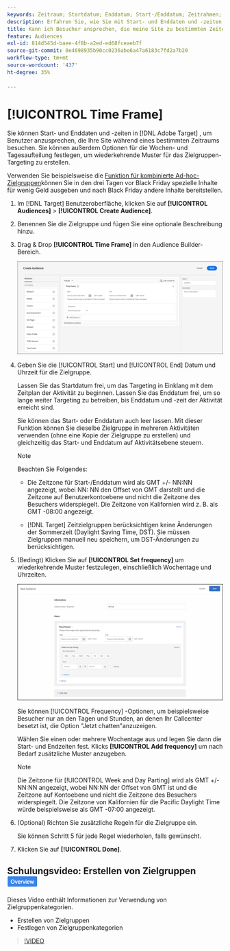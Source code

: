 ```yaml
---
keywords: Zeitraum; Startdatum; Enddatum; Start-/Enddatum; Zeitrahmen; Zielzeitplan; Wochenaufteilung; Tagesaufteilung; Aufteilung
description: Erfahren Sie, wie Sie mit Start- und Enddaten und -zeiten Benutzer auswählen können, die Ihre Site während eines bestimmten Zeitraums besuchen.
title: Kann ich Besucher ansprechen, die meine Site zu bestimmten Zeiten besuchen?
feature: Audiences
exl-id: 814d545d-baee-4f8b-a2ed-ed68fceaeb7f
source-git-commit: 0e4698935b90cc0236abe6a47a6183c7fd2a7b20
workflow-type: tm+mt
source-wordcount: '437'
ht-degree: 35%

---
```


# [!UICONTROL Time Frame]

Sie können Start- und Enddaten und -zeiten in [!DNL Adobe Target] , um Benutzer anzusprechen, die Ihre Site während eines bestimmten Zeitraums besuchen. Sie können außerdem Optionen für die Wochen- und Tagesaufteilung festlegen, um wiederkehrende Muster für das Zielgruppen-Targeting zu erstellen.

Verwenden Sie beispielsweise die [Funktion für kombinierte Ad-hoc-Zielgruppen](/help/main/c-target/combining-multiple-audiences.md#concept_A7386F1EA4394BD2AB72399C225981E5)können Sie in den drei Tagen vor Black Friday spezielle Inhalte für wenig Geld ausgeben und nach Black Friday andere Inhalte bereitstellen.

1. Im [!DNL Target] Benutzeroberfläche, klicken Sie auf **[!UICONTROL Audiences]** > **[!UICONTROL Create Audience]**.
1. Benennen Sie die Zielgruppe und fügen Sie eine optionale Beschreibung hinzu.
1. Drag &amp; Drop **[!UICONTROL Time Frame]** in den Audience Builder-Bereich.

   ![target_timeframe_dialog-Bild](assets/target_timeframe_dialog.png)

1. Geben Sie die [!UICONTROL Start] und [!UICONTROL End] Datum und Uhrzeit für die Zielgruppe.

   Lassen Sie das Startdatum frei, um das Targeting in Einklang mit dem Zeitplan der Aktivität zu beginnen. Lassen Sie das Enddatum frei, um so lange weiter Targeting zu betreiben, bis Enddatum und -zeit der Aktivität erreicht sind.

   Sie können das Start- oder Enddatum auch leer lassen. Mit dieser Funktion können Sie dieselbe Zielgruppe in mehreren Aktivitäten verwenden (ohne eine Kopie der Zielgruppe zu erstellen) und gleichzeitig das Start- und Enddatum auf Aktivitätsebene steuern.

   >[!NOTE]
   >
   >Beachten Sie Folgendes:
   >
   >* Die Zeitzone für Start-/Enddatum wird als GMT +/- NN:NN angezeigt, wobei NN: NN den Offset von GMT darstellt und die Zeitzone auf Benutzerkontoebene und nicht die Zeitzone des Besuchers widerspiegelt. Die Zeitzone von Kalifornien wird z. B. als GMT -08:00 angezeigt.
   >
   >* [!DNL Target] Zeitzielgruppen berücksichtigen keine Änderungen der Sommerzeit (Daylight Saving Time, DST). Sie müssen Zielgruppen manuell neu speichern, um DST-Änderungen zu berücksichtigen.

1. (Bedingt) Klicken Sie auf **[!UICONTROL Set frequency]** um wiederkehrende Muster festzulegen, einschließlich Wochentage und Uhrzeiten.

   ![Wochen- und Tagesaufteilung](assets/week_and_day_parting.png)

   Sie können [!UICONTROL Frequency] -Optionen, um beispielsweise Besucher nur an den Tagen und Stunden, an denen Ihr Callcenter besetzt ist, die Option &quot;Jetzt chatten&quot;anzuzeigen.

   Wählen Sie einen oder mehrere Wochentage aus und legen Sie dann die Start- und Endzeiten fest. Klicks **[!UICONTROL Add frequency]** um nach Bedarf zusätzliche Muster anzugeben.

   >[!NOTE]
   >
   >Die Zeitzone für [!UICONTROL Week and Day Parting] wird als GMT +/- NN:NN angezeigt, wobei NN:NN der Offset von GMT ist und die Zeitzone auf Kontoebene und nicht die Zeitzone des Besuchers widerspiegelt. Die Zeitzone von Kalifornien für die Pacific Daylight Time würde beispielsweise als GMT -07:00 angezeigt.

1. (Optional) Richten Sie zusätzliche Regeln für die Zielgruppe ein.

   Sie können Schritt 5 für jede Regel wiederholen, falls gewünscht.

1. Klicken Sie auf **[!UICONTROL Done]**.

## Schulungsvideo: Erstellen von Zielgruppen ![Übersichtszeichen](/help/main/assets/overview.png)

Dieses Video enthält Informationen zur Verwendung von Zielgruppenkategorien.

* Erstellen von Zielgruppen
* Festlegen von Zielgruppenkategorien

>[!VIDEO](https://video.tv.adobe.com/v/17392)
